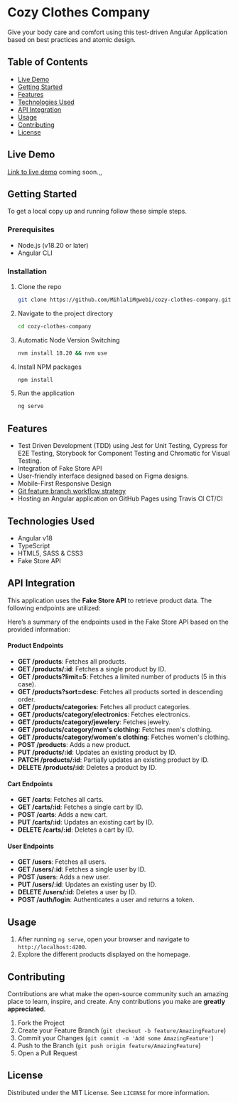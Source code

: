 # Cozy Clothes Company

Give your body care and comfort using this test-driven Angular Application based on best practices and atomic design.

## Table of Contents

- [Live Demo](#live-demo)
- [Getting Started](#getting-started)
- [Features](#features)
- [Technologies Used](#technologies-used)
- [API Integration](#api-integration)
- [Usage](#usage)
- [Contributing](#contributing)
- [License](#license)

## Live Demo

[Link to live demo]() coming soon.,,

## Getting Started

To get a local copy up and running follow these simple steps.

### Prerequisites

- Node.js (v18.20 or later)
- Angular CLI

### Installation

1. Clone the repo
   ```bash
   git clone https://github.com/MihlaliMgwebi/cozy-clothes-company.git
   ```
2. Navigate to the project directory
   ```bash
   cd cozy-clothes-company
   ```
3. Automatic Node Version Switching
   ```bash
   nvm install 18.20 && nvm use
   ```
4. Install NPM packages
   ```bash
   npm install
   ```
5. Run the application
   ```bash
   ng serve
   ```

## Features

- Test Driven Development (TDD) using Jest for Unit Testing, Cypress for E2E Testing, Storybook for Component Testing
  and Chromatic for Visual Testing.
- Integration of Fake Store API
- User-friendly interface designed based on Figma designs.
- Mobile-First Responsive Design
- [Git feature branch workflow strategy](https://www.atlassian.com/git/tutorials/comparing-workflows/feature-branch-workflow)
- Hosting an Angular application on GitHub Pages using Travis CI CT/CI

## Technologies Used

- Angular v18
- TypeScript
- HTML5, SASS & CSS3
- Fake Store API

## API Integration

This application uses the **Fake Store API** to retrieve product data. The following endpoints are utilized:

Here’s a summary of the endpoints used in the Fake Store API based on the provided information:

#### Product Endpoints

- **GET /products**: Fetches all products.
- **GET /products/:id**: Fetches a single product by ID.
- **GET /products?limit=5**: Fetches a limited number of products (5 in this case).
- **GET /products?sort=desc**: Fetches all products sorted in descending order.
- **GET /products/categories**: Fetches all product categories.
- **GET /products/category/electronics**: Fetches electronics.
- **GET /products/category/jewelery**: Fetches jewelry.
- **GET /products/category/men's clothing**: Fetches men's clothing.
- **GET /products/category/women's clothing**: Fetches women's clothing.
- **POST /products**: Adds a new product.
- **PUT /products/:id**: Updates an existing product by ID.
- **PATCH /products/:id**: Partially updates an existing product by ID.
- **DELETE /products/:id**: Deletes a product by ID.

#### Cart Endpoints

- **GET /carts**: Fetches all carts.
- **GET /carts/:id**: Fetches a single cart by ID.
- **POST /carts**: Adds a new cart.
- **PUT /carts/:id**: Updates an existing cart by ID.
- **DELETE /carts/:id**: Deletes a cart by ID.

#### User Endpoints

- **GET /users**: Fetches all users.
- **GET /users/:id**: Fetches a single user by ID.
- **POST /users**: Adds a new user.
- **PUT /users/:id**: Updates an existing user by ID.
- **DELETE /users/:id**: Deletes a user by ID.
- **POST /auth/login**: Authenticates a user and returns a token.

## Usage

1. After running `ng serve`, open your browser and navigate to `http://localhost:4200`.
2. Explore the different products displayed on the homepage.

## Contributing

Contributions are what make the open-source community such an amazing place to learn, inspire, and create.
Any contributions you make are **greatly appreciated**.

1. Fork the Project
2. Create your Feature Branch (`git checkout -b feature/AmazingFeature`)
3. Commit your Changes (`git commit -m 'Add some AmazingFeature'`)
4. Push to the Branch (`git push origin feature/AmazingFeature`)
5. Open a Pull Request

## License

Distributed under the MIT License. See `LICENSE` for more information.
